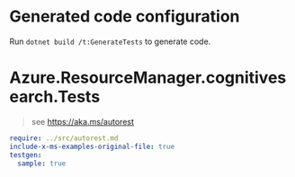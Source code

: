 # Generated code configuration

Run `dotnet build /t:GenerateTests` to generate code.

# Azure.ResourceManager.cognitivesearch.Tests

> see https://aka.ms/autorest
``` yaml
require: ../src/autorest.md
include-x-ms-examples-original-file: true
testgen:
  sample: true
```